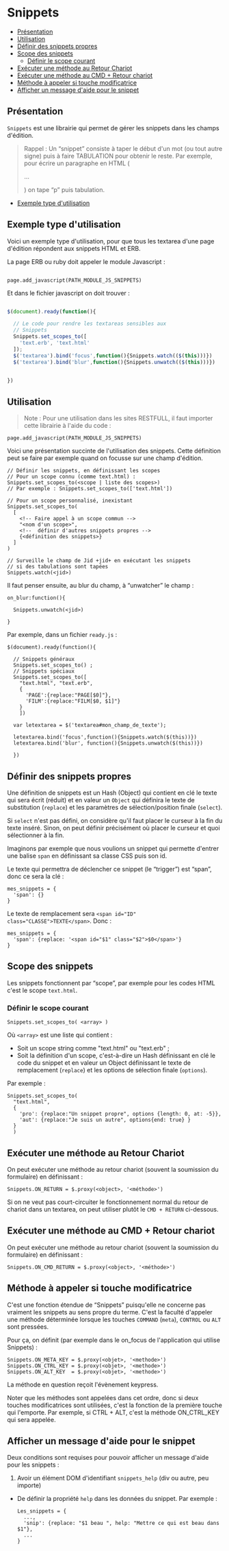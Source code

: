 # Snippets

* [Présentation](#presentation_de_snippets)
* [Utilisation](#utilisation_des_snippets)
* [Définir des snippets propres](#definir_des_snippets_propres)
* [Scope des snippets](#fonction_par_scope)
  * [Définir le scope courant](#definir_le_scope_courant)
* [Exécuter une méthode au Retour Chariot](#executer_une_methode_au_return_seul)
* [Exécuter une méthode au CMD + Retour chariot](#executer_une_methode_on_return)
* [Méthode à appeler si touche modificatrice](#methode_a_appeler_quand_modifier)
* [Afficher un message d'aide pour le snippet](#afficher_message_help)

<a name='presentation_de_snippets'></a>

## Présentation

`Snippets` est une librairie qui permet de gérer les snippets dans les champs d'édition.

> Rappel : Un “snippet” consiste à taper le début d'un mot (ou tout autre signe) puis à faire TABULATION pour obtenir le reste. Par exemple, pour écrire un paragraphe en HTML (<p>...</p>) on tape “p” puis tabulation.

* [Exemple type d'utilisation](#exempletype)
<a name='exempletype'></a>

## Exemple type d'utilisation

Voici un exemple type d'utilisation, pour que tous les textarea d'une page d'édition répondent aux snippets HTML et ERB.

La page ERB ou ruby doit appeler le module Javascript :

~~~erb

page.add_javascript(PATH_MODULE_JS_SNIPPETS)

~~~

Et dans le fichier javascript on doit trouver :

~~~javascript

$(document).ready(function(){

  // Le code pour rendre les textareas sensibles aux
  // Snippets
  Snippets.set_scopes_to([
    'text.erb', 'text.html'
  ]);
  $('textarea').bind('focus',function(){Snippets.watch(($(this)))})
  $('textarea').bind('blur',function(){Snippets.unwatch(($(this)))})


})


~~~

<a name='utilisation_des_snippets'></a>

## Utilisation

> Note : Pour une utilisation dans les sites RESTFULL, il faut importer cette librairie à l'aide du code :

    page.add_javascript(PATH_MODULE_JS_SNIPPETS)

Voici une présentation succinte de l'utilisation des snippets. Cette définition peut se faire par exemple quand on focusse sur une champ d'édition.

    // Définir les snippets, en définissant les scopes
    // Pour un scope connu (comme text.html) :
    Snippets.set_scopes_to(<scope | liste des scopes>)
    // Par exemple : Snippets.set_scopes_to(['text.html'])

    // Pour un scope personnalisé, inexistant
    Snippets.set_scopes_to(
      [
        <!-- Faire appel à un scope commun -->
        "<nom d'un scope>",
        <!--  définir d'autres snippets propres -->
        {<définition des snippets>}
      ]
    )

    // Surveille le champ de Jid +jid+ en exécutant les snippets
    // si des tabulations sont tapées
    Snippets.watch(<jid>)

Il faut penser ensuite, au blur du champ, à “unwatcher” le champ :

    on_blur:function(){

      Snippets.unwatch(<jid>)

    }

Par exemple, dans un fichier `ready.js` :

    $(document).ready(function(){

      // Snippets généraux
      Snippets.set_scopes_to() ;
      // Snippets spéciaux
      Snippets.set_scopes_to([
        "text.html", "text.erb",
        {
          'PAGE':{replace:"PAGE[$0]"},
          'FILM':{replace:"FILM[$0, $1]"}
        }
        ])

      var letextarea = $('textarea#mon_champ_de_texte');

      letextarea.bind('focus',function(){Snippets.watch($(this))})
      letextarea.bind('blur', function(){Snippets.unwatch($(this))})

      })

<a name='definir_des_snippets_propres'></a>

## Définir des snippets propres

Une définition de snippets est un Hash (Object) qui contient en clé le texte qui sera écrit (réduit) et en valeur un `Object` qui définira le texte de substitution (`replace`) et les paramètres de sélection/position finale (`select`).

Si `select` n'est pas défini, on considère qu'il faut placer le curseur à la fin du texte inséré. Sinon, on peut définir précisément où placer le curseur et quoi sélectionner à la fin.

Imaginons par exemple que nous voulions un snippet qui permette d'entrer une balise `span` en définissant sa classe CSS puis son id.

Le texte qui permettra de déclencher ce snippet (le “trigger”) est “span”, donc ce sera la clé :

    mes_snippets = {
      'span': {}
    }

Le texte de remplacement sera `<span id="ID" class="CLASSE">TEXTE</span>`. Donc :

    mes_snippets = {
      'span': {replace: '<span id="$1" class="$2">$0</span>'}
    }

<a name='fonction_par_scope'></a>

## Scope des snippets

Les snippets fonctionnent par “scope”, par exemple pour les codes HTML c'est le scope `text.html`.

<a name='definir_le_scope_courant'></a>

### Définir le scope courant

    Snippets.set_scopes_to( <array> )

Où `<array>` est une liste qui contient :

* Soit un scope string comme "text.html" ou "text.erb" ;
* Soit la définition d'un scope, c'est-à-dire un Hash définissant en clé le code du snippet et en valeur un Object définissant le texte de remplacement (`replace`) et les options de sélection finale (`options`).

Par exemple :

    Snippets.set_scopes_to(
      "text.html",
      {
        'pro': {replace:"Un snippet propre", options {length: 0, at: -5}},
        'aut': {replace:"Je suis un autre", options{end: true} }
      }
      )


<a name='executer_une_methode_au_return_seul'></a>

## Exécuter une méthode au Retour Chariot

On peut exécuter une méthode au retour chariot (souvent la soumission du formulaire) en définissant :

    Snippets.ON_RETURN = $.proxy(<object>, '<méthode>')

Si on ne veut pas court-circuiter le fonctionnement normal du retour de chariot dans un textarea, on peut utiliser plutôt le `CMD + RETURN` ci-dessous.

<a name='executer_une_methode_on_return'></a>

## Exécuter une méthode au CMD + Retour chariot

On peut exécuter une méthode au retour chariot (souvent la soumission du formulaire) en définissant :

    Snippets.ON_CMD_RETURN = $.proxy(<object>, '<méthode>')


<a name='methode_a_appeler_quand_modifier'></a>

## Méthode à appeler si touche modificatrice

C'est une fonction étendue de “Snippets” puisqu'elle ne concerne pas vraiment les snippets au sens propre du terme. C'est la faculté d'appeler une méthode déterminée lorsque les touches `COMMAND` (`meta`), `CONTROL` ou `ALT` sont pressées.

Pour ça, on définit (par exemple dans le on_focus de l'application qui utilise Snippets) :

    Snippets.ON_META_KEY = $.proxy(<objet>, '<methode>')
    Snippets.ON_CTRL_KEY = $.proxy(<objet>, '<methode>')
    Snippets.ON_ALT_KEY  = $.proxy(<objet>, '<methode>')

La méthode en question reçoit l'évènement keypress.

Noter que les méthodes sont appelées dans cet ordre, donc si deux touches modificatrices sont utilisées, c'est la fonction de la première touche qui l'emporte. Par exemple, si CTRL + ALT, c'est la méthode ON_CTRL_KEY qui sera appelée.

<a name='afficher_message_help'></a>

## Afficher un message d'aide pour le snippet

Deux conditions sont requises pour pouvoir afficher un message d'aide pour les snippets&nbsp;:

1. Avoir un élément DOM d'identifiant `snippets_help` (div ou autre, peu importe)
* De définir la propriété `help` dans les données du snippet. Par exemple&nbsp;:

      Les_snippets = {
        ...,
        'snip': {replace: "$1 beau ", help: "Mettre ce qui est beau dans $1"},
        ...
      }
